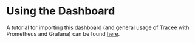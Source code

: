 # Using the Dashboard

A tutorial for importing this dashboard (and general usage of Tracee with Prometheus and Grafana) can be found [here](https://github.com/aquasecurity/tracee/blob/grafana-dashboard/docs/tutorials/deploy-grafana-dashboard.md).
